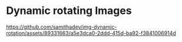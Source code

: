 # Dynamic rotating Images
https://github.com/samithadev/img-dynamic-rotation/assets/89331663/a5e3dca0-2ddd-415d-ba92-f3841006914d

